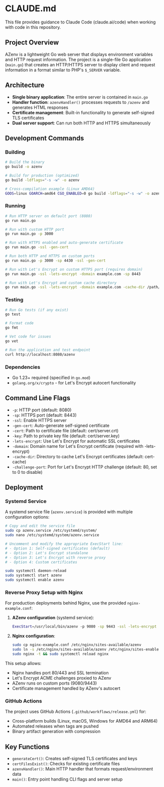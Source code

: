 # CLAUDE.md

This file provides guidance to Claude Code (claude.ai/code) when working with code in this repository.

## Project Overview

AZenv is a lightweight Go web server that displays environment variables and HTTP request information. The project is a single-file Go application (`main.go`) that creates an HTTP/HTTPS server to display client and request information in a format similar to PHP's `$_SERVER` variable.

## Architecture

- **Single binary application**: The entire server is contained in `main.go`
- **Handler function**: `azenvHandler()` processes requests to `/azenv` and generates HTML responses
- **Certificate management**: Built-in functionality to generate self-signed TLS certificates
- **Dual server support**: Can run both HTTP and HTTPS simultaneously

## Development Commands

### Building
```bash
# Build the binary
go build -o azenv

# Build for production (optimized)
go build -ldflags="-s -w" -o azenv

# Cross-compilation example (Linux AMD64)
GOOS=linux GOARCH=amd64 CGO_ENABLED=0 go build -ldflags="-s -w" -o azenv-linux-amd64
```

### Running
```bash
# Run HTTP server on default port (8080)
go run main.go

# Run with custom HTTP port
go run main.go -p 3000

# Run with HTTPS enabled and auto-generate certificate
go run main.go -ssl -gen-cert

# Run both HTTP and HTTPS on custom ports
go run main.go -p 3000 -sp 4430 -ssl -gen-cert

# Run with Let's Encrypt on custom HTTPS port (requires domain)
go run main.go -ssl -lets-encrypt -domain example.com -sp 8443

# Run with Let's Encrypt and custom cache directory
go run main.go -ssl -lets-encrypt -domain example.com -cache-dir /path/to/certs
```

### Testing
```bash
# Run Go tests (if any exist)
go test

# Format code
go fmt

# Vet code for issues
go vet

# Run the application and test endpoint
curl http://localhost:8080/azenv
```

### Dependencies
- Go 1.23+ required (specified in `go.mod`)
- `golang.org/x/crypto` - for Let's Encrypt autocert functionality

## Command Line Flags

- `-p`: HTTP port (default: 8080)
- `-sp`: HTTPS port (default: 8443) 
- `-ssl`: Enable HTTPS server
- `-gen-cert`: Auto-generate self-signed certificate
- `-cert`: Path to certificate file (default: cert/server.crt)
- `-key`: Path to private key file (default: cert/server.key)
- `-lets-encrypt`: Use Let's Encrypt for automatic SSL certificates
- `-domain`: Domain name for Let's Encrypt certificate (required with -lets-encrypt)
- `-cache-dir`: Directory to cache Let's Encrypt certificates (default: cert-cache)
- `-challenge-port`: Port for Let's Encrypt HTTP challenge (default: 80, set to 0 to disable)

## Deployment

### Systemd Service
A systemd service file (`azenv.service`) is provided with multiple configuration options:

```bash
# Copy and edit the service file
sudo cp azenv.service /etc/systemd/system/
sudo nano /etc/systemd/system/azenv.service

# Uncomment and modify the appropriate ExecStart line:
# - Option 1: Self-signed certificates (default)
# - Option 2: Let's Encrypt standalone
# - Option 3: Let's Encrypt with reverse proxy 
# - Option 4: Custom certificates

sudo systemctl daemon-reload
sudo systemctl start azenv
sudo systemctl enable azenv
```

### Reverse Proxy Setup with Nginx

For production deployments behind Nginx, use the provided `nginx-example.conf`:

1. **AZenv configuration** (systemd service):
   ```bash
   ExecStart=/usr/local/bin/azenv -p 9080 -sp 9443 -ssl -lets-encrypt -domain yourdomain.com -challenge-port 0 -cache-dir /var/lib/azenv/certs
   ```

2. **Nginx configuration**:
   ```bash
   sudo cp nginx-example.conf /etc/nginx/sites-available/azenv
   sudo ln -s /etc/nginx/sites-available/azenv /etc/nginx/sites-enabled/
   sudo nginx -t && sudo systemctl reload nginx
   ```

This setup allows:
- Nginx handles port 80/443 and SSL termination
- Let's Encrypt ACME challenges proxied to AZenv
- AZenv runs on custom ports (9080/9443)
- Certificate management handled by AZenv's autocert

### GitHub Actions
The project uses GitHub Actions (`.github/workflows/release.yml`) for:
- Cross-platform builds (Linux, macOS, Windows for AMD64 and ARM64)
- Automated releases when tags are pushed
- Binary artifact generation with compression

## Key Functions

- `generateCert()`: Creates self-signed TLS certificates and keys
- `certFilesExist()`: Checks for existing certificate files
- `azenvHandler()`: Main HTTP handler that formats request/environment data
- `main()`: Entry point handling CLI flags and server setup